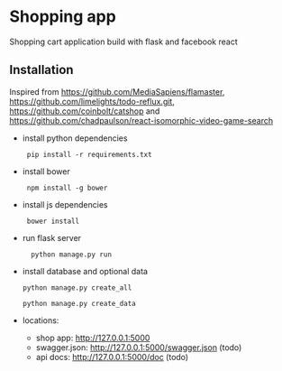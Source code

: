 # Shopping app
Shopping cart application build with flask and facebook react

## Installation
Inspired from https://github.com/MediaSapiens/flamaster, https://github.com/limelights/todo-reflux.git, https://github.com/coinbolt/catshop and https://github.com/chadpaulson/react-isomorphic-video-game-search
 * install python dependencies

        pip install -r requirements.txt

 * install bower

        npm install -g bower

 * install js dependencies

        bower install

* run flask server

        python manage.py run

* install database and optional data

  	  python manage.py create_all

	  python manage.py create_data

* locations:
    - shop app: http://127.0.0.1:5000
    - swagger.json: http://127.0.0.1:5000/swagger.json (todo)
    - api docs: http://127.0.0.1:5000/doc (todo)
